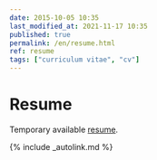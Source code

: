```yaml
---
date: 2015-10-05 10:35
last_modified_at: 2021-11-17 10:35
published: true
permalink: /en/resume.html
ref: resume
tags: ["curriculum vitae", "cv"]
---
```


# Resume

Temporary available <a href="https://registry.jsonresume.org/piotr-zuralski" title="resume" target="_blank" rel="me">resume</a>.

{% include _autolink.md %}
